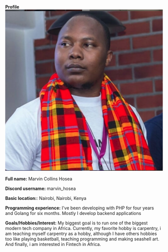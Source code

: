 ## 
**Profile**
![](images/profile.png)

**Full name:** Marvin Collins Hosea 

**Discord username:** marvin_hosea 

**Basic location:**: Nairobi, Nairobi, Kenya 

**Programming experience:** I've been developing with PHP for four years and Golang for six months. Mostly I develop backend applications 

**Goals/Hobbies/Interest:** My biggest goal is to run one of the biggest modern tech company in Africa. Currently, my favorite hobby is carpentry, i am teaching myself carpentry as a hobby, although I have others hobbies too like playing basketball, teaching programming and making seashell art. And finally, i am interested in Fintech in Africa.
